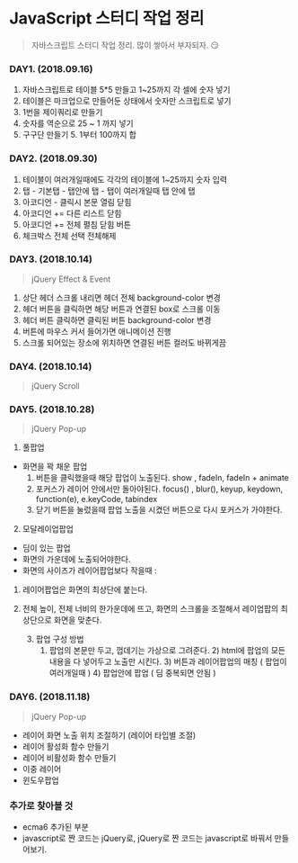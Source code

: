 # JavaScript 스터디 작업 정리

> 자바스크립트 스터디 작업 정리. 많이 쌓아서 부자되자. <g-emoji class="g-emoji" alias="smirk" fallback-src="https://assets-cdn.github.com/images/icons/emoji/unicode/1f60f.png">😏</g-emoji>



### DAY1.  (2018.09.16)

1. 자바스크립트로 테이블 5*5 만들고 1~25까지 각 셀에 숫자 넣기 
2. 테이블은 마크업으로 만들어둔 상태에서 숫자만 스크립트로 넣기 
3. 1번을 제이쿼리로 만들기 
4. 숫자를 역순으로 25 ~ 1 까지 넣기 
5. 구구단 만들기 5. 1부터 100까지 합 



### DAY2.  (2018.09.30)

1. 테이블이 여러개일때에도 각각의 테이블에 1~25까지 숫자 입력 
2. 탭 - 기본탭  - 탭안에 탭 - 탭이 여러개일때 탭 안에 탭 
3. 아코디언 - 클릭시 본문 열림 닫힘 
4. 아코디언 += 다른 리스트 닫힘 
5. 아코디언 += 전체 펼침 닫힘 버튼 
6. 체크박스 전체 선택 전체해제 



### DAY3.  (2018.10.14)

> jQuery Effect & Event

1. 상단 헤더 스크롤 내리면 헤더 전체 background-color 변경
2. 헤더 버튼을 클릭하면 해당 버튼과 연결된 box로 스크롤 이동
3. 헤더 버튼 클릭하면 클릭된 버튼 background-color 변경
4. 버튼에 마우스 커서 들어가면 애니메이션 진행
5. 스크롤 되어있는 장소에 위치하면 연결된 버튼 컬러도 바뀌게끔



### DAY4.  (2018.10.14)

> jQuery Scroll



### DAY5. (2018.10.28)

> jQuery Pop-up

1. 풀팝업
 - 화면을 꽉 채운 팝업
    1) 버튼을 클릭했을때 해당 팝업이 노출된다. 
    show , fadeIn, fadeIn + animate
     2) 포커스가 레이어 안에서만 돌아야된다.
    focus() , blur(), keyup, keydown, function(e), e.keyCode, tabindex
     3) 닫기 버튼을 눌렀을때 팝업 노출을 시켰던 버튼으로 다시 포커스가 가야한다.

  2. 모달레이업팝업
  - 딤이 있는 팝업 
  - 화면의 가운데에 노출되어야한다.
  - 화면의 사이즈가 레이어팝업보다 작을때 :

   1) 레이어팝업은 화면의 최상단에 붙는다.
   2) 전체 높이, 전체 너비의 한가운데에 뜨고, 화면의 스크롤을 조절해서 레이업팝의 최상단으로 화면을 맞춘다. 


      3. 팝업 구성 방법
         1) 팝업의 본문만 두고, 껍데기는 가상으로 그려준다.
            2) html에 팝업의 모든 내용을 다 넣어두고 노출만 시킨다.
            3) 버튼과 레이어팝업의 매칭 ( 팝업이 여러개일때 )
            4) 팝업안에 팝업 ( 딤 중복되면 안됨 )



### DAY6. (2018.11.18)

> jQuery Pop-up

- 레이어 화면 노출 위치 조절하기 (레이어 타입별  조절) 
- 레이어 활성화 함수 만들기 
- 레이어 비활성화 함수 만들기 
- 이중 레이어 
- 윈도우팝업 



### 추가로 찾아볼 것

- ecma6 추가된 부분
- javascript로 짠 코드는 jQuery로, jQuery로 짠 코드는 javascript로 바꿔서 만들어보기.